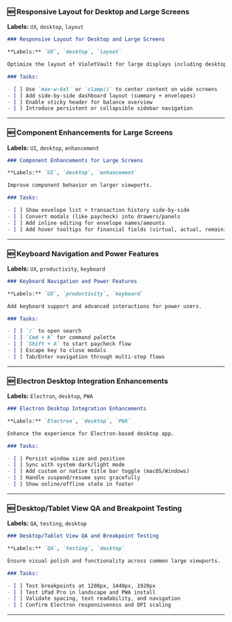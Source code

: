 ### 🆕 Responsive Layout for Desktop and Large Screens

**Labels:** `UX`, `desktop`, `layout`

```markdown
### Responsive Layout for Desktop and Large Screens

**Labels:** `UX`, `desktop`, `layout`

Optimize the layout of VioletVault for large displays including desktop web, iPad landscape, and Electron.

### Tasks:

- [ ] Use `max-w-6xl` or `clamp()` to center content on wide screens
- [ ] Add side-by-side dashboard layout (summary + envelopes)
- [ ] Enable sticky header for balance overview
- [ ] Introduce persistent or collapsible sidebar navigation
```

---

### 🆕 Component Enhancements for Large Screens

**Labels:** `UI`, `desktop`, `enhancement`

```markdown
### Component Enhancements for Large Screens

**Labels:** `UI`, `desktop`, `enhancement`

Improve component behavior on larger viewports.

### Tasks:

- [ ] Show envelope list + transaction history side-by-side
- [ ] Convert modals (like paycheck) into drawers/panels
- [ ] Add inline editing for envelope names/amounts
- [ ] Add hover tooltips for financial fields (virtual, actual, remaining)
```

---

### 🆕 Keyboard Navigation and Power Features

**Labels:** `UX`, `productivity`, `keyboard`

```markdown
### Keyboard Navigation and Power Features

**Labels:** `UX`, `productivity`, `keyboard`

Add keyboard support and advanced interactions for power users.

### Tasks:

- [ ] `/` to open search
- [ ] `Cmd + K` for command palette
- [ ] `Shift + A` to start paycheck flow
- [ ] Escape key to close modals
- [ ] Tab/Enter navigation through multi-step flows
```

---

### 🆕 Electron Desktop Integration Enhancements

**Labels:** `Electron`, `desktop`, `PWA`

```markdown
### Electron Desktop Integration Enhancements

**Labels:** `Electron`, `desktop`, `PWA`

Enhance the experience for Electron-based desktop app.

### Tasks:

- [ ] Persist window size and position
- [ ] Sync with system dark/light mode
- [ ] Add custom or native title bar toggle (macOS/Windows)
- [ ] Handle suspend/resume sync gracefully
- [ ] Show online/offline state in footer
```

---

### 🆕 Desktop/Tablet View QA and Breakpoint Testing

**Labels:** `QA`, `testing`, `desktop`

```markdown
### Desktop/Tablet View QA and Breakpoint Testing

**Labels:** `QA`, `testing`, `desktop`

Ensure visual polish and functionality across common large viewports.

### Tasks:

- [ ] Test breakpoints at 1280px, 1440px, 1920px
- [ ] Test iPad Pro in landscape and PWA install
- [ ] Validate spacing, text readability, and navigation
- [ ] Confirm Electron responsiveness and DPI scaling
```

---
